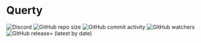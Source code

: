 # Querty
![Discord](https://img.shields.io/discord/894937415607779349?label=Discord%20Server&logo=Discord) ![GitHub repo size](https://img.shields.io/github/repo-size/astrocore-team/Querty?label=Repository%20size&logo=github) ![GitHub commit activity](https://img.shields.io/github/commit-activity/w/astrocore-team/Querty?color=%23f2852c&label=Commits&logo=git) ![GitHub watchers](https://img.shields.io/github/watchers/astrocore-team/Querty?color=%234f1db3&label=Currently%20Viewing) ![GitHub release= (latest by date)](https://img.shields.io/github/v/release/astrocore-team/querty?color=%23b5121a&label=Latest%20Release)
